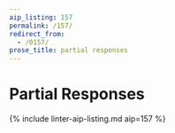 ```yaml
---
aip_listing: 157
permalink: /157/
redirect_from:
  - /0157/
prose_title: partial responses
---
```


# Partial Responses

{% include linter-aip-listing.md aip=157 %}
